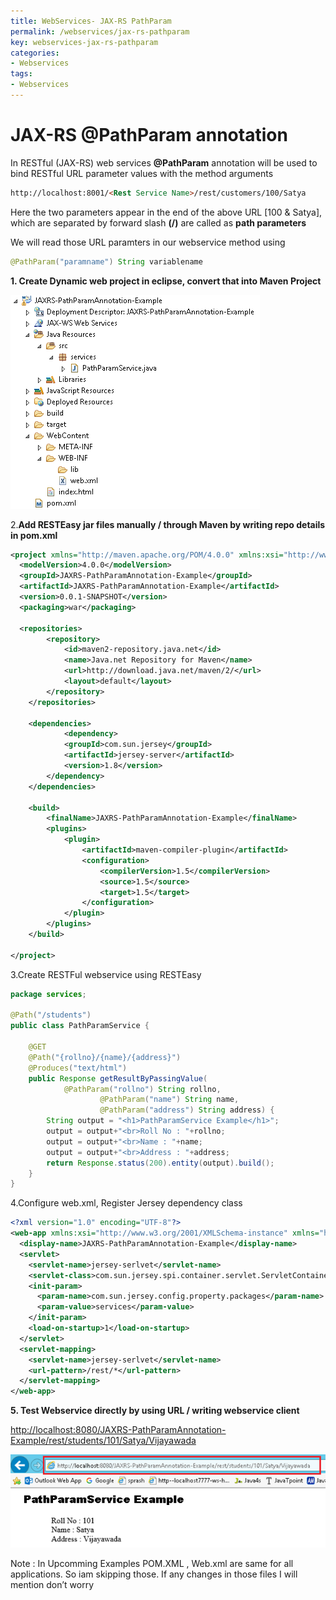 ```yaml
---
title: WebServices- JAX-RS PathParam
permalink: /webservices/jax-rs-pathparam
key: webservices-jax-rs-pathparam
categories:
- Webservices
tags:
- Webservices
---
```



JAX-RS @PathParam annotation 
=========================================

In RESTful (JAX-RS) web services **@PathParam** annotation will be used to bind
RESTful URL parameter values with the method arguments
```html
http://localhost:8001/<Rest Service Name>/rest/customers/100/Satya
```


Here the two parameters appear in the end of the above URL [100 & Satya], which
are separated by forward slash **(/)** are called as **path parameters**

We will read those URL paramters in our webservice method using
```java
@PathParam("paramname") String variablename
```


**1. Create Dynamic web project in eclipse, convert that into Maven Project**

![](media/3fecfc5b96a4b4316304ffa9cd95f05f.tmp)

2.**Add RESTEasy jar files manually / through Maven by writing repo details in
pom.xml**

```xml
<project xmlns="http://maven.apache.org/POM/4.0.0" xmlns:xsi="http://www.w3.org/2001/XMLSchema-instance" xsi:schemaLocation="http://maven.apache.org/POM/4.0.0 http://maven.apache.org/xsd/maven-4.0.0.xsd">
  <modelVersion>4.0.0</modelVersion>
  <groupId>JAXRS-PathParamAnnotation-Example</groupId>
  <artifactId>JAXRS-PathParamAnnotation-Example</artifactId>
  <version>0.0.1-SNAPSHOT</version>
  <packaging>war</packaging>
  
  <repositories>
		<repository>
			<id>maven2-repository.java.net</id>
			<name>Java.net Repository for Maven</name>
			<url>http://download.java.net/maven/2/</url>
			<layout>default</layout>
		</repository>
	</repositories>

	<dependencies>
			<dependency>
			<groupId>com.sun.jersey</groupId>
			<artifactId>jersey-server</artifactId>
			<version>1.8</version>
		</dependency>		
	</dependencies>
  
  	<build>
		<finalName>JAXRS-PathParamAnnotation-Example</finalName>
		<plugins>
			<plugin>
				<artifactId>maven-compiler-plugin</artifactId>
				<configuration>
					<compilerVersion>1.5</compilerVersion>
					<source>1.5</source>
					<target>1.5</target>
				</configuration>
			</plugin>
		</plugins>
	</build>
  
</project>
```

3.Create RESTFul webservice using RESTEasy
```java
package services;

@Path("/students")
public class PathParamService {
	
	@GET
	@Path("{rollno}/{name}/{address}")
	@Produces("text/html")
	public Response getResultByPassingValue(
			@PathParam("rollno") String rollno,
					@PathParam("name") String name,
					@PathParam("address") String address) {		
		String output = "<h1>PathParamService Example</h1>";
		output = output+"<br>Roll No : "+rollno;
		output = output+"<br>Name : "+name;
		output = output+"<br>Address : "+address;		 
		return Response.status(200).entity(output).build(); 
	}
}
```

4.Configure web.xml, Register Jersey dependency class
```xml
<?xml version="1.0" encoding="UTF-8"?>
<web-app xmlns:xsi="http://www.w3.org/2001/XMLSchema-instance" xmlns="http://java.sun.com/xml/ns/j2ee" xmlns:web="http://xmlns.jcp.org/xml/ns/javaee" xsi:schemaLocation="http://java.sun.com/xml/ns/j2ee http://java.sun.com/xml/ns/j2ee/web-app_2_4.xsd" id="WebApp_ID" version="2.4">
  <display-name>JAXRS-PathParamAnnotation-Example</display-name>
  <servlet>
    <servlet-name>jersey-serlvet</servlet-name>
    <servlet-class>com.sun.jersey.spi.container.servlet.ServletContainer</servlet-class>
    <init-param>
      <param-name>com.sun.jersey.config.property.packages</param-name>
      <param-value>services</param-value>
    </init-param>
    <load-on-startup>1</load-on-startup>
  </servlet>
  <servlet-mapping>
    <servlet-name>jersey-serlvet</servlet-name>
    <url-pattern>/rest/*</url-pattern>
  </servlet-mapping>
</web-app>
```

**5. Test Webservice directly by using URL / writing webservice client**

<http://localhost:8080/JAXRS-PathParamAnnotation-Example/rest/students/101/Satya/Vijayawada>

![C:\\Users\\kaveti_s\\Desktop\\temp.png](media/04663961e21b807b61e206b25b3800cd.png)

Note : In Upcomming Examples POM.XML , Web.xml are same for all applications. So
iam skipping those. If any changes in those files I will mention don’t worry
